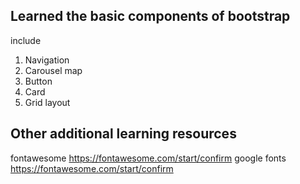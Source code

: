 ## Learned the basic components of bootstrap
include
1. Navigation
2. Carousel map
3. Button
4. Card
5. Grid layout
## Other additional learning resources
fontawesome   https://fontawesome.com/start/confirm
google fonts   https://fontawesome.com/start/confirm